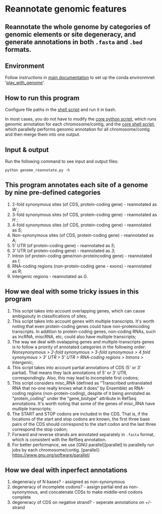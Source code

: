# Reannotate genomic features

Reannotate the whole genome by categories of genomic elements or site degeneracy, and generate annotations in both `.fasta` and `.bed` formats.
----

## Environment
Follow instructions in [main documentation](../README.md) to set up the conda environmnet '[play_with_genome](../conda_environment/play_with_genome.yml)'.

## How to run this program
Configure file paths in the [shell script](code/run_parallel.sh) and run it in bash. 

In most cases, you do not have to modify the [core python script](code/genome_reannotate.py), which runs genomic annotation for each chromosome/contig, and the [core shell script](code/parallel_by_chr.sh), which parallelly performs genomic annotation for all chromosome/contig and then merge them into one output.

## Input & output
Run the following command to see input and output files:
```
python genome_reannotate.py -h
``` 

## This program annotates each site of a genome by nine pre-defined categories
1. 2-fold synonymous sites (of CDS, protein-coding gene) - reannotated as *W* ;
2. 3-fold synonymous sites (of CDS, protein-coding gene) - reannotated as *H* ;
3. 4-fold synonymous sites (of CDS, protein-coding gene) - reannotated as *S*;
4. Non-synonymous sites (of CDS, protein-coding gene) - reannotated as *A*;
5. 5' UTR (of protein-coding gene) - reannotated as *5*;
6. 3' UTR (of protein-coding gene) - reannotated as *3*;
7. Intron (of protein-coding gene/non-proteincoding gene) - reannotated as *I*;
8. RNA-coding regions (non-protein-coding gene - exons) - reannotated as *R*;
9. Intergenic regions  - reannotated as *G*.

## How we deal with some tricky issues in this program
1. This script takes into account overlapping genes, which can cause ambiguouty in classifications of sites;
2. This script takes into account genes with multiple transcripts. It's worth noting that even protein-coding genes could have non-proteincoding transcripts. In addition to protein-coding genes, non-coding RNAs, such as lncRNA, miscRNA, etc, could also have multiple transcripts;
3. The way we deal with ovalapping genes and multiple-transcripts genes is to follow a priority of annotated categories in the following order:    
_Nonsynonymous > 2-fold synonymous > 3-fold synonymous > 4 fold synonymous >  3’ UTR > 5’ UTR > RNA-coding regions > Introns > Intergenic_;
4. This script takes into account partial annotations of CDS (5' or 3' partial). That means they lack annotations of 5' or 3' UTR, correspondingly. Also, this may lead to incomplete first codons;
5. This script considers misc_RNA (defined as "Transcribed untranslated RNA that no-one really knows what it does" by Ensemble) as RNA-coding regions (non-protein-coding), despite of it being annotated as "protein_coding" under the "gene_biotype" attribute in RefSeq annotations. It's worth noting that some of the genes of misc_RNA have multiple transcripts;
6. The START and STOP codons are included in the CDS. That is, if the locations of the start and stop codons are known, the first three base pairs of the CDS should correspond to the start codon and the last three correspond the stop codon;
7. Forward and reverse strands are annotated separately in `.fasta` format, which is consistent with the RefSeq annotation.
8. For better performance, we use [GNU parallel][parallel] to parallelly run jobs by each chromosome/contig.
[parallel]: https://www.gnu.org/software/parallel/

## How we deal with inperfect annotations
1. degeneracy of N bases? - assigned as non-synonymous
2. degeneracy of incomplete codons? - assign partial end as non-synonymous, and concatenate CDSs to make middle-end codons complete
3. degeneracy of CDS on negative strand? - seperate annotations on +/- strand